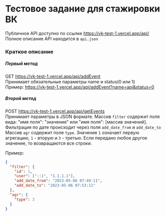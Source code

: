 # Тестовое задание для стажировки ВК

Публичное API доступно по ссылке https://vk-test-1.vercel.app/api/ \
Полное описание API находится в `api.json`

### Краткое описание 

##### Первый метод
GET https://vk-test-1.vercel.app/api/addEvent \
Принимает обязательные параметры name и status(0 или 1) \
Пример: https://vk-test-1.vercel.app/api/addEvent?name=api&status=0
##### Второй метод
POST https://vk-test-1.vercel.app/api/getEvents \
Принимает параметры в JSON формате. Массив `filter` содержит поля вида:
"имя поля": "значение" или "имя поля": [массив значений]. Фильтрация по дате происходит через поля `add_date_from` и `add_date_to` \
Массив `agr` содержит поле `type`. Значение `1` означает первую агрегацию, `1` - вторую и `3` - третью.
Если передано любое другое значение, то возвращаются все строки.

Пример:
```json
{
  "filter": {
    "id": 1,
    "user": ["::1", "1.1.1.1"],
    "add_date_from": "2023-05-06 07:49:11",
    "add_date_to": "2023-05-06 07:53:11"
  },
  "agr": {
    "type": 3
  }
}
```
